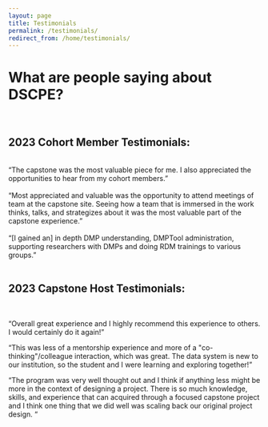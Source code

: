 ```yaml
---
layout: page
title: Testimonials
permalink: /testimonials/
redirect_from: /home/testimonials/
---
```

<h1>What are people saying about DSCPE?</h1>
<br>
<h2>2023 Cohort Member Testimonials:</h2><br>
“The capstone was the most valuable piece for me. I also appreciated the opportunities to hear from my cohort members.”
<br>
<br>
“Most appreciated and valuable was the opportunity to attend meetings of team at the capstone site. Seeing how a team that is immersed in the work thinks, talks, and strategizes about it was the most valuable part of the capstone experience.”
<br>
<br>
“[I gained an] in depth DMP understanding, DMPTool administration, supporting researchers with DMPs and doing RDM trainings to various groups.”
<br>
<br>
<h2>2023 Capstone Host Testimonials:</h2>
<br>

“Overall great experience and I highly recommend this experience to others. I would certainly do it again!”

“This was less of a mentorship experience and more of a "co-thinking"/colleague interaction, which was great. The data system is new to our institution, so the student and I were learning and exploring together!”

“The program was very well thought out and I think if anything less might be more in the context of designing a project. There is so much knowledge, skills, and experience that can acquired through a focused capstone project and I think one thing that we did well was scaling back our original project design. “
